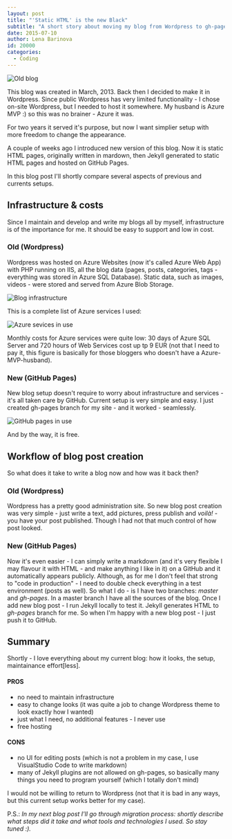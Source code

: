```yaml
---
layout: post
title: "'Static HTML' is the new Black"
subtitle: "A short story about moving my blog from Wordpress to gh-pages"
date: 2015-07-10
author: Lena Barinova
id: 20000
categories:
  - Coding
---
```


<img src="{{ site.baseurl }}/img/post_img/old-blog.png" alt="Old blog" class="right" />

This blog was created in March, 2013. Back then I decided to make it in Wordpress. Since public Wordpress has very limited functionality - I chose on-site Wordpress, but I needed to host it somewhere. My husband is Azure MVP :) so this was no brainer - Azure it was.

For two years it served it's purpose, but now I want simplier setup with more freedom to change the appearance.

A couple of weeks ago I introduced new version of this blog. Now it is static HTML pages, originally written in mardown, then Jekyll generated to static HTML pages and hosted on GitHub Pages.

In this blog post I'll shortly compare several aspects of previous and currents setups.

## Infrastructure & costs
Since I maintain and develop and write my blogs all by myself, infrastructure is of the importance for me. It should be easy to support and low in cost.

### Old (Wordpress)
Wordpress was hosted on Azure Websites (now it's called Azure Web App) with PHP running on IIS, all the blog data (pages, posts, categories, tags - everything was stored in Azure SQL Database). Static data, such as images, videos - were stored and served from Azure Blob Storage.

<img src="{{ site.baseurl }}/img/post_img/azure_blog_deployment_schema.png" alt="Blog infrastructure" class="right" />

This is a complete list of Azure services I used:

<img src="{{ site.baseurl }}/img/post_img/azure_service_list.png" alt="Azure sevices in use" class="right" />

Monthly costs for Azure services were quite low: 30 days of Azure SQL Server and 720 hours of Web Services cost up tp 9 EUR (not that I need to pay it, this figure is basically for those bloggers who doesn't have a Azure-MVP-husband).

### New (GitHub Pages)
New blog setup doesn't require to worry about infrastructure and services - it's all taken care by GitHub. Current setup is very simple and easy. I just created gh-pages branch for my site - and it worked - seamlessly.

<img src="{{ site.baseurl }}/img/post_img/gh-blog-deployment-schema.png" alt="GitHub pages in use" class="right" />

And by the way, it is free.

## Workflow of blog post creation
So what does it take to write a blog now and how was it back then?

### Old (Wordpress)
Wordpress has a pretty good administration site. So new blog post creation was very simple - just write a text, add pictures, press publish and _voilà!_ - you have your post published. Though I had not that much control of how post looked.

### New (GitHub Pages)
Now it's even easier - I can simply write a markdown (and it's very flexible I may flavour it with HTML - and make anything I like in it) on a GitHub and it automatically appears publicly.
Although, as for me I don't feel that strong to "code in production" - I need to double check everything in a test environment (posts as well).
So what I do - is I have two branches: _master_ and _gh-pages_. In a master branch I have all the sources of the blog. Once I add new blog post - I run Jekyll locally to test it. Jekyll generates HTML to _gh-pages_ branch for me. So when I'm happy with a new blog post - I just push it to GitHub.

## Summary
Shortly - I love everything about my current blog: how it looks, the setup, maintainance effort\[less].

#### PROS
+ no need to maintain infrastructure
+ easy to change looks (it was quite a job to change Wordpress theme to look exactly how I wanted)
+ just what I need, no additional features - I never use
+ free hosting

#### CONS
- no UI for editing posts (which is not a problem in my case, I use VisualStudio Code to write markdown)
- many of Jekyll plugins are not allowed on gh-pages, so basically many things you need to program yourself (which I totally don't mind)

I would not be willing to return to Wordpress (not that it is bad in any ways, but this current setup works better for my case).

P.S.: _In my next blog post I'll go through migration process: shortly describe what steps did it take and what tools and technologies I used. So stay tuned :)._